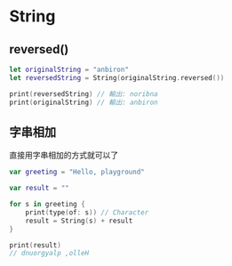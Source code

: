 # String

## reversed()

```swift
let originalString = "anbiron"
let reversedString = String(originalString.reversed())

print(reversedString) // 輸出: noribna
print(originalString) // 輸出: anbiron
```

## 字串相加

直接用字串相加的方式就可以了

```swift
var greeting = "Hello, playground"

var result = ""

for s in greeting {
    print(type(of: s)) // Character
    result = String(s) + result
}

print(result)
// dnuorgyalp ,olleH
```
